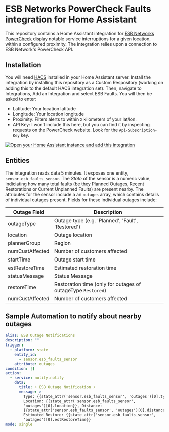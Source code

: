 # ESB Networks PowerCheck Faults integration for Home Assistant

This repository contains a Home Assistant integration for  [ESB Networks PowerCheck](https://powercheck.esbnetworks.ie/) display notable service interruptions for a given location, within a configured proximity. The integration relies upon a connection to ESB Network's PowerCheck API.

##  Installation

You will need [HACS](https://hacs.xyz) installed in your Home Assistant server. Install the integration by installing this repository as a Custom Respository (working on adding this to the default HACS integration set). Then, navigate to Integrations, Add an Integration and select ESB Faults. You will then be asked to enter:

* Latitude: Your location latitude
* Longitude: Your location longitude
* Proximity: Filters alerts to within `X` kilometers of your lat/lon.
* API Key: I won't include this here, but you can find it by inspecting requests on the PowerCheck website. Look for the `Api-Subscription-Key` key.

[![Open your Home Assistant instance and add this integration](https://my.home-assistant.io/badges/config_flow_start.svg)](https://my.home-assistant.io/redirect/config_flow_start/?domain=esb_faults)


## Entities

The integration reads data 5 minutes. It exposes one entity, `sensor.esb_faults_sensor`. The *State* of the sensor is a numeric value, indiciating how many total faults (be they Planned Outages, Recent Restorations or Current Unplanned Faults) are present nearby. The attributes for the sensor include a an `outages` array, which contains details of individual outages present. Fields for these individual outages include:

| Outage Field    | Description                                                  |
|-----------------|--------------------------------------------------------------|
| outageType      | Outage type (e.g. 'Planned', 'Fault', 'Restored')            |
| location        | Outage location                                              |
| plannerGroup    | Region                                                       |
| numCustAffected | Number of customers affected                                 |
| startTime       | Outage start time                                            |
| estRestoreTime  | Estimated restoration time                                   |
| statusMessage   | Status Message                                               |
| restoreTime     | Restoration time (only for outages of outageType `Restored`) |
| numCustAffected | Number of customers affected                                 |


## Sample Automation to notify about nearby outages

```yaml
alias: ESB Outage Notifications
description: ""
trigger:
  - platform: state
    entity_id:
      - sensor.esb_faults_sensor
    attribute: outages
condition: []
action:
  - service: notify.notify
    data:
      title: ⚡ ESB Outage Notification ⚡
      message: >-
        Type: {{state_attr('sensor.esb_faults_sensor', 'outages')[0].type}},
        Location: {{state_attr('sensor.esb_faults_sensor',
        'outages')[0].location}}, Distance:
        {{state_attr('sensor.esb_faults_sensor', 'outages')[0].distance}} KM,
        Estimated Restore: {{state_attr('sensor.esb_faults_sensor',
        'outages')[0].estRestoreTime}}
mode: single
```
